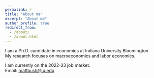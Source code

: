 ```yaml
---
permalink: /
title: "About me"
excerpt: "About me"
author_profile: true
redirect_from: 
  - /about/
  - /about.html
---
```


I am a Ph.D. candidate in economics at Indiana University Bloomington.  
My research focuses on macroeconomics and labor economics.

I am currently on the 2022-23 job market.   
Email: mattbush@iu.edu
